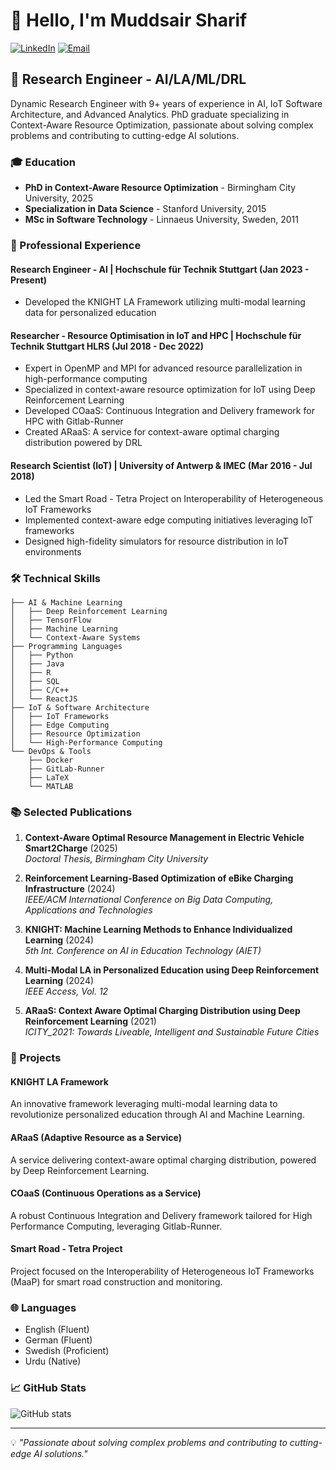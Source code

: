 # 👋 Hello, I'm Muddsair Sharif

[![LinkedIn](https://img.shields.io/badge/LinkedIn-Connect-blue?style=for-the-badge&logo=linkedin)](https://www.linkedin.com/in/muddsairsharif/)
[![Email](https://img.shields.io/badge/Email-Contact-red?style=for-the-badge&logo=gmail)](mailto:muddsairsharif@gmail.com)

## 🚀 Research Engineer - AI/LA/ML/DRL

Dynamic Research Engineer with 9+ years of experience in AI, IoT Software Architecture, and Advanced Analytics. PhD graduate specializing in Context-Aware Resource Optimization, passionate about solving complex problems and contributing to cutting-edge AI solutions.

### 🎓 Education

- **PhD in Context-Aware Resource Optimization** - Birmingham City University, 2025
- **Specialization in Data Science** - Stanford University, 2015
- **MSc in Software Technology** - Linnaeus University, Sweden, 2011

### 💼 Professional Experience

#### Research Engineer - AI | Hochschule für Technik Stuttgart (Jan 2023 - Present)
- Developed the KNIGHT LA Framework utilizing multi-modal learning data for personalized education

#### Researcher - Resource Optimisation in IoT and HPC | Hochschule für Technik Stuttgart HLRS (Jul 2018 - Dec 2022)
- Expert in OpenMP and MPI for advanced resource parallelization in high-performance computing
- Specialized in context-aware resource optimization for IoT using Deep Reinforcement Learning
- Developed COaaS: Continuous Integration and Delivery framework for HPC with Gitlab-Runner
- Created ARaaS: A service for context-aware optimal charging distribution powered by DRL

#### Research Scientist (IoT) | University of Antwerp & IMEC (Mar 2016 - Jul 2018)
- Led the Smart Road - Tetra Project on Interoperability of Heterogeneous IoT Frameworks
- Implemented context-aware edge computing initiatives leveraging IoT frameworks
- Designed high-fidelity simulators for resource distribution in IoT environments

### 🛠️ Technical Skills

```
├── AI & Machine Learning
│   ├── Deep Reinforcement Learning
│   ├── TensorFlow
│   ├── Machine Learning
│   └── Context-Aware Systems
├── Programming Languages
│   ├── Python
│   ├── Java
│   ├── R
│   ├── SQL
│   ├── C/C++
│   └── ReactJS
├── IoT & Software Architecture
│   ├── IoT Frameworks
│   ├── Edge Computing
│   ├── Resource Optimization
│   └── High-Performance Computing
└── DevOps & Tools
    ├── Docker
    ├── GitLab-Runner
    ├── LaTeX
    └── MATLAB
```

### 📚 Selected Publications

1. **Context-Aware Optimal Resource Management in Electric Vehicle Smart2Charge** (2025)  
   *Doctoral Thesis, Birmingham City University*

2. **Reinforcement Learning-Based Optimization of eBike Charging Infrastructure** (2024)  
   *IEEE/ACM International Conference on Big Data Computing, Applications and Technologies*

3. **KNIGHT: Machine Learning Methods to Enhance Individualized Learning** (2024)  
   *5th Int. Conference on AI in Education Technology (AIET)*

4. **Multi-Modal LA in Personalized Education using Deep Reinforcement Learning** (2024)  
   *IEEE Access, Vol. 12*

5. **ARaaS: Context Aware Optimal Charging Distribution using Deep Reinforcement Learning** (2021)  
   *ICITY_2021: Towards Liveable, Intelligent and Sustainable Future Cities*

### 🌟 Projects

#### KNIGHT LA Framework
An innovative framework leveraging multi-modal learning data to revolutionize personalized education through AI and Machine Learning.

#### ARaaS (Adaptive Resource as a Service)
A service delivering context-aware optimal charging distribution, powered by Deep Reinforcement Learning.

#### COaaS (Continuous Operations as a Service)
A robust Continuous Integration and Delivery framework tailored for High Performance Computing, leveraging Gitlab-Runner.

#### Smart Road - Tetra Project
Project focused on the Interoperability of Heterogeneous IoT Frameworks (MaaP) for smart road construction and monitoring.

### 🌐 Languages

- English (Fluent)
- German (Fluent)
- Swedish (Proficient)
- Urdu (Native)

### 📈 GitHub Stats

![GitHub stats](https://github-readme-stats.vercel.app/api?username=muddsairsharif&show_icons=true&theme=radical)

---

💡 *"Passionate about solving complex problems and contributing to cutting-edge AI solutions."*
